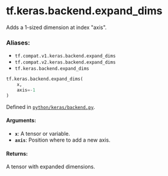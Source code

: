 <div itemscope itemtype="http://developers.google.com/ReferenceObject">
<meta itemprop="name" content="tf.keras.backend.expand_dims" />
<meta itemprop="path" content="Stable" />
</div>

# tf.keras.backend.expand_dims

Adds a 1-sized dimension at index "axis".

### Aliases:

* `tf.compat.v1.keras.backend.expand_dims`
* `tf.compat.v2.keras.backend.expand_dims`
* `tf.keras.backend.expand_dims`

``` python
tf.keras.backend.expand_dims(
    x,
    axis=-1
)
```



Defined in [`python/keras/backend.py`](/code/stable/tensorflow/python/keras/backend.py).

<!-- Placeholder for "Used in" -->


#### Arguments:


* <b>`x`</b>: A tensor or variable.
* <b>`axis`</b>: Position where to add a new axis.


#### Returns:

A tensor with expanded dimensions.
